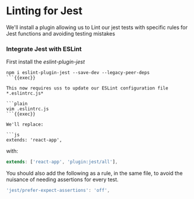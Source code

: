 # Linting for Jest 

We'll install a plugin allowing us to Lint our jest tests with specific rules for Jest functions and avoiding testing mistakes

### Integrate Jest with ESLint

First install the *eslint-plugin-jest*

```plain
npm i eslint-plugin-jest --save-dev --legacy-peer-deps
```{{exec}}

This now requires uss to update our ESLint configuration file *.eslintrc.js*

```plain
vim .eslintrc.js
```{{exec}}

We'll replace:

```js
extends: 'react-app',
```
with: 

```js
extends: ['react-app', 'plugin:jest/all'],
```

You should also add the following as a rule, in the same file, to avoid the nuisance of needing assertions for every test.

```js
'jest/prefer-expect-assertions': 'off',
```

